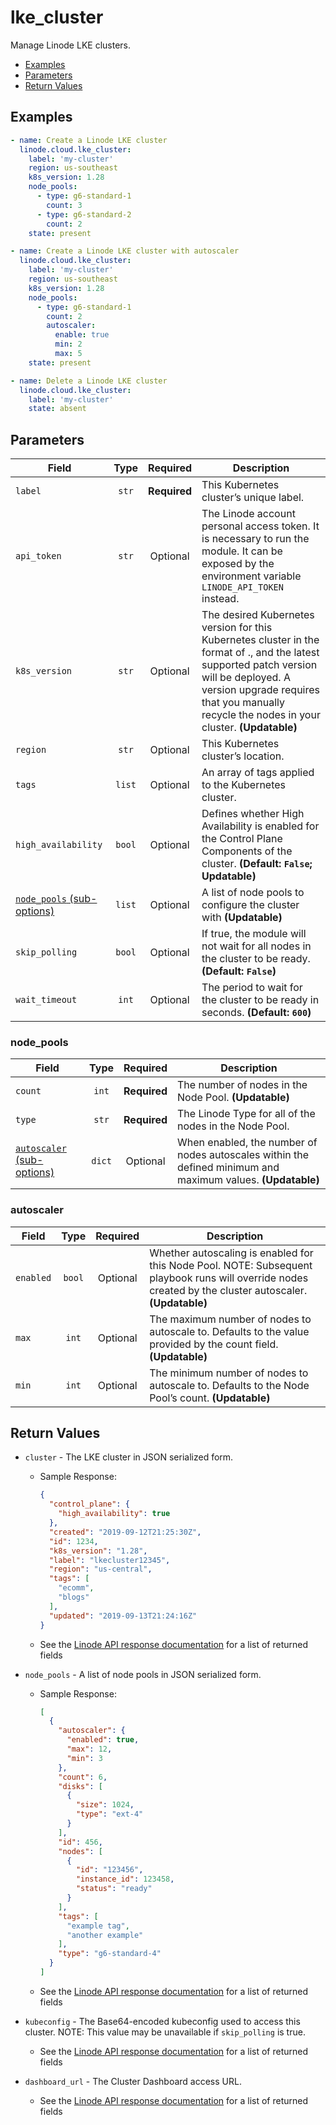 # lke_cluster

Manage Linode LKE clusters.

- [Examples](#examples)
- [Parameters](#parameters)
- [Return Values](#return-values)

## Examples

```yaml
- name: Create a Linode LKE cluster
  linode.cloud.lke_cluster:
    label: 'my-cluster'
    region: us-southeast
    k8s_version: 1.28
    node_pools:
      - type: g6-standard-1
        count: 3
      - type: g6-standard-2
        count: 2
    state: present
```

```yaml
- name: Create a Linode LKE cluster with autoscaler
  linode.cloud.lke_cluster:
    label: 'my-cluster'
    region: us-southeast
    k8s_version: 1.28
    node_pools:
      - type: g6-standard-1
        count: 2
        autoscaler:
          enable: true
          min: 2
          max: 5
    state: present
```

```yaml
- name: Delete a Linode LKE cluster
  linode.cloud.lke_cluster:
    label: 'my-cluster'
    state: absent
```


## Parameters

| Field     | Type | Required | Description                                                                  |
|-----------|------|----------|------------------------------------------------------------------------------|
| `label` | <center>`str`</center> | <center>**Required**</center> | This Kubernetes cluster’s unique label.   |
| `api_token` | <center>`str`</center> | <center>Optional</center> | The Linode account personal access token. It is necessary to run the module. It can be exposed by the environment variable `LINODE_API_TOKEN` instead.   |
| `k8s_version` | <center>`str`</center> | <center>Optional</center> | The desired Kubernetes version for this Kubernetes cluster in the format of <major>.<minor>, and the latest supported patch version will be deployed. A version upgrade requires that you manually recycle the nodes in your cluster.  **(Updatable)** |
| `region` | <center>`str`</center> | <center>Optional</center> | This Kubernetes cluster’s location.   |
| `tags` | <center>`list`</center> | <center>Optional</center> | An array of tags applied to the Kubernetes cluster.   |
| `high_availability` | <center>`bool`</center> | <center>Optional</center> | Defines whether High Availability is enabled for the Control Plane Components of the cluster.   **(Default: `False`; Updatable)** |
| [`node_pools` (sub-options)](#node_pools) | <center>`list`</center> | <center>Optional</center> | A list of node pools to configure the cluster with  **(Updatable)** |
| `skip_polling` | <center>`bool`</center> | <center>Optional</center> | If true, the module will not wait for all nodes in the cluster to be ready.  **(Default: `False`)** |
| `wait_timeout` | <center>`int`</center> | <center>Optional</center> | The period to wait for the cluster to be ready in seconds.  **(Default: `600`)** |

### node_pools

| Field     | Type | Required | Description                                                                  |
|-----------|------|----------|------------------------------------------------------------------------------|
| `count` | <center>`int`</center> | <center>**Required**</center> | The number of nodes in the Node Pool.  **(Updatable)** |
| `type` | <center>`str`</center> | <center>**Required**</center> | The Linode Type for all of the nodes in the Node Pool.   |
| [`autoscaler` (sub-options)](#autoscaler) | <center>`dict`</center> | <center>Optional</center> | When enabled, the number of nodes autoscales within the defined minimum and maximum values.  **(Updatable)** |

### autoscaler

| Field     | Type | Required | Description                                                                  |
|-----------|------|----------|------------------------------------------------------------------------------|
| `enabled` | <center>`bool`</center> | <center>Optional</center> | Whether autoscaling is enabled for this Node Pool. NOTE: Subsequent playbook runs will override nodes created by the cluster autoscaler.  **(Updatable)** |
| `max` | <center>`int`</center> | <center>Optional</center> | The maximum number of nodes to autoscale to. Defaults to the value provided by the count field.  **(Updatable)** |
| `min` | <center>`int`</center> | <center>Optional</center> | The minimum number of nodes to autoscale to. Defaults to the Node Pool’s count.  **(Updatable)** |

## Return Values

- `cluster` - The LKE cluster in JSON serialized form.

    - Sample Response:
        ```json
        {
          "control_plane": {
            "high_availability": true
          },
          "created": "2019-09-12T21:25:30Z",
          "id": 1234,
          "k8s_version": "1.28",
          "label": "lkecluster12345",
          "region": "us-central",
          "tags": [
            "ecomm",
            "blogs"
          ],
          "updated": "2019-09-13T21:24:16Z"
        }
        ```
    - See the [Linode API response documentation](https://www.linode.com/docs/api/linode-kubernetes-engine-lke/#kubernetes-cluster-view__response-samples) for a list of returned fields


- `node_pools` - A list of node pools in JSON serialized form.

    - Sample Response:
        ```json
        [
          {
            "autoscaler": {
              "enabled": true,
              "max": 12,
              "min": 3
            },
            "count": 6,
            "disks": [
              {
                "size": 1024,
                "type": "ext-4"
              }
            ],
            "id": 456,
            "nodes": [
              {
                "id": "123456",
                "instance_id": 123458,
                "status": "ready"
              }
            ],
            "tags": [
              "example tag",
              "another example"
            ],
            "type": "g6-standard-4"
          }
        ]
        ```
    - See the [Linode API response documentation](https://www.linode.com/docs/api/linode-kubernetes-engine-lke/#node-pools-list__response-samples) for a list of returned fields


- `kubeconfig` - The Base64-encoded kubeconfig used to access this cluster. 
NOTE: This value may be unavailable if `skip_polling` is true.
    - See the [Linode API response documentation](https://www.linode.com/docs/api/linode-kubernetes-engine-lke/#kubeconfig-view__responses) for a list of returned fields


- `dashboard_url` - The Cluster Dashboard access URL.
    - See the [Linode API response documentation](https://www.linode.com/docs/api/linode-kubernetes-engine-lke/#kubernetes-cluster-dashboard-url-view__responses) for a list of returned fields


